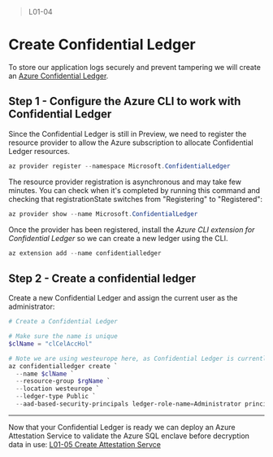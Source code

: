 > L01-04

# Create Confidential Ledger

To store our application logs securely and prevent tampering we will create an [Azure Confidential Ledger](https://docs.microsoft.com/en-us/azure/confidential-ledger/overview).

## Step 1 - Configure the Azure CLI to work with Confidential Ledger

Since the Confidential Ledger is still in Preview, we need to register the resource provider to allow the Azure subscription to allocate Confidential Ledger resources.

```powershell
az provider register --namespace Microsoft.ConfidentialLedger
```

The resource provider registration is asynchronous and may take few minutes. You can check when it's completed by running this command and checking that registrationState switches from "Registering" to "Registered":

```powershell
az provider show --name Microsoft.ConfidentialLedger
```

Once the provider has been registered, install the _Azure CLI extension for Confidential Ledger_ so we can create a new ledger using the CLI.

```powershell
az extension add --name confidentialledger
```

## Step 2 - Create a confidential ledger

Create a new Confidential Ledger and assign the current user as the administrator:

```powershell
# Create a Confidential Ledger

# Make sure the name is unique
$clName = "clCelAccHol"

# Note we are using westeurope here, as Confidential Ledger is currently not available in North Europe
az confidentialledger create `
  --name $clName `
  --resource-group $rgName `
  --location westeurope `
  --ledger-type Public `
  --aad-based-security-principals ledger-role-name=Administrator principal-id=$currentUserId
```

---

Now that your Confidential Ledger is ready we can deploy an Azure Attestation Service to validate the Azure SQL enclave before decryption data in use: [L01-05 Create Attestation Servce](./L01-05-CreateAttestationService.md)